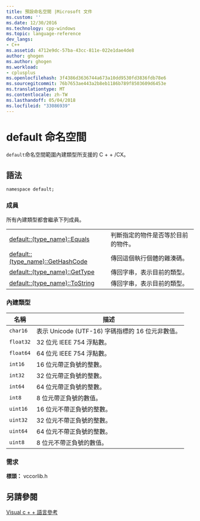 ```yaml
---
title: 預設命名空間 |Microsoft 文件
ms.custom: ''
ms.date: 12/30/2016
ms.technology: cpp-windows
ms.topic: language-reference
dev_langs:
- C++
ms.assetid: 4712e9dc-57ba-43cc-811e-022e1dae4de8
author: ghogen
ms.author: ghogen
ms.workload:
- cplusplus
ms.openlocfilehash: 3f4386d3636744a673a10dd9530fd3836fdb78e6
ms.sourcegitcommit: 76b7653ae443a2b8eb1186b789f8503609d6453e
ms.translationtype: MT
ms.contentlocale: zh-TW
ms.lasthandoff: 05/04/2018
ms.locfileid: "33086939"
---
```

# <a name="default-namespace"></a>default 命名空間
`default`命名空間範圍內建類型所支援的 C + + /CX。  
  
## <a name="syntax"></a>語法  
  
```  
namespace default;  
```  
  
### <a name="members"></a>成員  
 所有內建類型都會繼承下列成員。  
  
|||  
|-|-|  
|[default::(type_name)::Equals](../cppcx/default-type-name-equals-method.md)|判斷指定的物件是否等於目前的物件。|  
|[default::(type_name)::GetHashCode](../cppcx/default-type-name-gethashcode-method.md)|傳回這個執行個體的雜湊碼。|  
|[default::(type_name)::GetType](../cppcx/default-type-name-gettype-method.md)|傳回字串，表示目前的類型。|  
|[default::(type_name)::ToString](../cppcx/default-type-name-tostring-method.md)|傳回字串，表示目前的類型。|  
  
### <a name="built-in-types"></a>內建類型  
  
|名稱|描述|  
|----------|-----------------|  
|`char16`|表示 Unicode (UTF-16) 字碼指標的 16 位元非數值。|  
|`float32`|32 位元 IEEE 754 浮點數。|  
|`float64`|64 位元 IEEE 754 浮點數。|  
|`int16`|16 位元帶正負號的整數。|  
|`int32`|32 位元帶正負號的整數。|  
|`int64`|64 位元帶正負號的整數。|  
|`int8`|8 位元帶正負號的數值。|  
|`uint16`|16 位元不帶正負號的整數。|  
|`uint32`|32 位元不帶正負號的整數。|  
|`uint64`|64 位元不帶正負號的整數。|  
|`uint8`|8 位元不帶正負號的數值。|  
  
### <a name="requirements"></a>需求  
 **標頭：** vccorlib.h  
  
## <a name="see-also"></a>另請參閱  
 [Visual c + + 語言參考](../cppcx/visual-c-language-reference-c-cx.md)